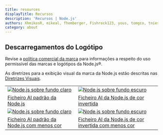 ```yaml
---
title: resources
displayTitle: Recursos
description: 'Recursos | Node.js'
authors: XhmikosR, mikeal, fhemberger, Fishrock123, yous, tomgco, tniessen, SMcCandlish, saadq, Trott, Gornstats, piperchester, naoufal, lpinca, j9t, bnoordhuis, harshadsabne, Chris911, MrJithil, nazarepiedady
category: about
---
```


## Descarregamentos do Logótipo

Revise a [política comercial da marca](https://trademark-policy.openjsf.org/) para informações a respeito do uso permissível das marcas e logótipos da Node.js®.

As diretrizes para a exibição visual da marca da Node.js estão descritas nas [Diretrizes Visuais](/static/documents/foundation-visual-guidelines.pdf).

<table class="resources-logos">
  <tr>
    <td class="bg-white"><a href="/static/images/logos/nodejs-new-pantone-black.ai"><img src="/static/images/logos/nodejs-new-pantone-black.svg" alt="Node.js sobre fundo claro"/></a></td>
    <td class="bg-node-gray"><a href="/static/images/logos/nodejs-new-pantone-white.ai"><img src="/static/images/logos/nodejs-new-pantone-white.svg" alt="Node.js sobre fundo escuro"/></a></td>
  </tr>
  <tr>
    <td><a href="/static/images/logos/nodejs-new-pantone-black.ai">Ficheiro AI padrão da Node.js</a></td>
    <td><a href="/static/images/logos/nodejs-new-pantone-white.ai">Ficheiro AI da Node.js de cor invertida</a></td>
  </tr>
  <tr>
    <td class="bg-white"><a href="/static/images/logos/nodejs-new-black.ai"><img src="/static/images/logos/nodejs-new-black.svg" alt="Node.js sobre fundo claro"/></a></td>
    <td class="bg-node-gray"><a href="/static/images/logos/nodejs-new-white.ai"><img src="/static/images/logos/nodejs-new-white.svg" alt="Node.js sobre fundo escuro"/></a></td>
  </tr>
  <tr>
    <td><a href="/static/images/logos/nodejs-new-black.ai">Ficheiro AI padrão da Node.js com menos cor</a></td>
    <td><a href="/static/images/logos/nodejs-new-white.ai">Ficheiro AI da Node.js de cor invertida com menos cor</a></td>
  </tr>
</table>
